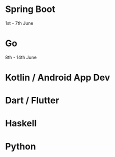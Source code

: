 # Spring Boot
1st - 7th June

# Go
8th - 14th June

# Kotlin / Android App Dev

# Dart / Flutter

# Haskell

# Python
